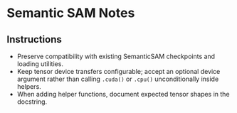 # Semantic SAM Notes

## Instructions
- Preserve compatibility with existing SemanticSAM checkpoints and loading utilities.
- Keep tensor device transfers configurable; accept an optional device argument rather than calling `.cuda()` or `.cpu()` unconditionally inside helpers.
- When adding helper functions, document expected tensor shapes in the docstring.
